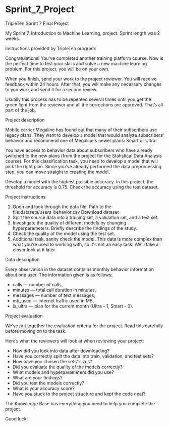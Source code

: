 # Sprint_7_Project
TripleTen Sprint 7 Final Project

My Sprint 7, Introduction to Machine Learning, project. Sprint length was 2 weeks.

Instructions provided by TripleTen program:

Congratulations! You’ve completed another training platform course. Now is the perfect time to test your skills and solve a new machine learning problem. For this project, you will be on your own.

When you finish, send your work to the project reviewer. You will receive feedback within 24 hours. After that, you will make any necessary changes to you work and send it for a second review.

Usually this process has to be repeated several times until you get the green light from the reviewer and all the corrections are approved. That’s all part of the job.

Project description

Mobile carrier Megaline has found out that many of their subscribers use legacy plans. They want to develop a model that would analyze subscribers' behavior and recommend one of Megaline's newer plans: Smart or Ultra.

You have access to behavior data about subscribers who have already switched to the new plans (from the project for the Statistical Data Analysis course). For this classification task, you need to develop a model that will pick the right plan. Since you’ve already performed the data preprocessing step, you can move straight to creating the model.

Develop a model with the highest possible accuracy. In this project, the threshold for accuracy is 0.75. Check the accuracy using the test dataset.

Project instructions

1. Open and look through the data file. Path to the file:datasets/users_behavior.csv Download dataset
2. Split the source data into a training set, a validation set, and a test set.
3. Investigate the quality of different models by changing hyperparameters. Briefly describe the findings of the study.
4. Check the quality of the model using the test set.
5. Additional task: sanity check the model. This data is more complex than what you’re used to working with, so it's not an easy task. We'll take a closer look at it later.

Data description

Every observation in the dataset contains monthly behavior information about one user. The information given is as follows:

- сalls — number of calls,
- minutes — total call duration in minutes,
- messages — number of text messages,
- mb_used — Internet traffic used in MB,
- is_ultra — plan for the current month (Ultra - 1, Smart - 0).

Project evaluation

We’ve put together the evaluation criteria for the project. Read this carefully before moving on to the task.

Here’s what the reviewers will look at when reviewing your project:

- How did you look into data after downloading?
- Have you correctly split the data into train, validation, and test sets?
- How have you chosen the sets' sizes?
- Did you evaluate the quality of the models correctly?
- What models and hyperparameters did you use?
- What are your findings?
- Did you test the models correctly?
- What is your accuracy score?
- Have you stuck to the project structure and kept the code neat?

The Knowledge Base has everything you need to help you complete the project.

Good luck!